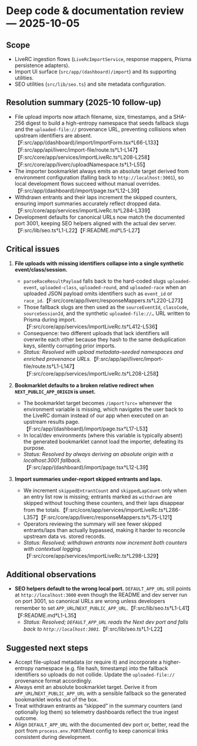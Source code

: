 # Deep code & documentation review — 2025-10-05

## Scope
- LiveRC ingestion flows (`LiveRcImportService`, response mappers, Prisma persistence adapters).
- Import UI surface (`src/app/(dashboard)/import`) and its supporting utilities.
- SEO utilities (`src/lib/seo.ts`) and site metadata configuration.

## Resolution summary (2025-10 follow-up)
- File upload imports now attach filename, size, timestamps, and a SHA-256 digest to build a high-entropy namespace that seeds fallback slugs and the `uploaded-file://` provenance URL, preventing collisions when upstream identifiers are absent.【F:src/app/(dashboard)/import/ImportForm.tsx†L66-L133】【F:src/app/api/liverc/import-file/route.ts†L1-L147】【F:src/core/app/services/importLiveRc.ts†L208-L258】【F:src/core/app/liverc/uploadNamespace.ts†L1-L55】
- The importer bookmarklet always emits an absolute target derived from environment configuration (falling back to `http://localhost:3001`), so local development flows succeed without manual overrides.【F:src/app/(dashboard)/import/page.tsx†L12-L39】
- Withdrawn entrants and their laps increment the skipped counters, ensuring import summaries accurately reflect dropped data.【F:src/core/app/services/importLiveRc.ts†L284-L339】
- Development defaults for canonical URLs now match the documented port 3001, keeping SEO helpers aligned with the actual dev server.【F:src/lib/seo.ts†L1-L22】【F:README.md†L5-L27】

## Critical issues
1. **File uploads with missing identifiers collapse into a single synthetic event/class/session.**
   - `parseRaceResultPayload` falls back to the hard-coded slugs `uploaded-event`, `uploaded-class`, `uploaded-round`, and `uploaded-race` when an uploaded JSON payload omits identifiers such as `event_id` or `race_id`.【F:src/core/app/liverc/responseMappers.ts†L220-L273】
   - Those fallback slugs are then used as the `sourceEventId`, `classCode`, `sourceSessionId`, and the synthetic `uploaded-file://…` URL written to Prisma during import.【F:src/core/app/services/importLiveRc.ts†L412-L536】
   - Consequence: two different uploads that lack identifiers will overwrite each other because they hash to the same deduplication keys, silently corrupting prior imports.
   - _Status: Resolved with upload metadata–seeded namespaces and enriched provenance URLs._【F:src/app/api/liverc/import-file/route.ts†L1-L147】【F:src/core/app/services/importLiveRc.ts†L208-L258】

2. **Bookmarklet defaults to a broken relative redirect when `NEXT_PUBLIC_APP_ORIGIN` is unset.**
   - The bookmarklet target becomes `/import?src=` whenever the environment variable is missing, which navigates the user back to the LiveRC domain instead of our app when executed on an upstream results page.【F:src/app/(dashboard)/import/page.tsx†L17-L53】
   - In local/dev environments (where this variable is typically absent) the generated bookmarklet cannot load the importer, defeating its purpose.
   - _Status: Resolved by always deriving an absolute origin with a localhost:3001 fallback._【F:src/app/(dashboard)/import/page.tsx†L12-L39】

3. **Import summaries under-report skipped entrants and laps.**
   - We increment `skippedEntrantCount` and `skippedLapCount` only when an entry list row is missing; entrants marked as `withdrawn` are skipped without touching these counters, and their laps disappear from the totals.【F:src/core/app/services/importLiveRc.ts†L286-L357】【F:src/core/app/liverc/responseMappers.ts†L75-L121】
   - Operators reviewing the summary will see fewer skipped entrants/laps than actually bypassed, making it harder to reconcile upstream data vs. stored records.
   - _Status: Resolved; withdrawn entrants now increment both counters with contextual logging._【F:src/core/app/services/importLiveRc.ts†L298-L329】

## Additional observations
- **SEO helpers default to the wrong local port.** `DEFAULT_APP_URL` still points at `http://localhost:3000` even though the README and dev server run on port 3001, so canonical URLs are wrong unless developers remember to set `APP_URL`/`NEXT_PUBLIC_APP_URL`.【F:src/lib/seo.ts†L1-L41】【F:README.md†L1-L35】
  - _Status: Resolved; `DEFAULT_APP_URL` reads the Next dev port and falls back to `http://localhost:3001`._【F:src/lib/seo.ts†L1-L22】

## Suggested next steps
- Accept file-upload metadata (or require it) and incorporate a higher-entropy namespace (e.g. file hash, timestamp) into the fallback identifiers so uploads do not collide. Update the `uploaded-file://` provenance format accordingly.
- Always emit an absolute bookmarklet target. Derive it from `APP_URL`/`NEXT_PUBLIC_APP_URL` with a sensible fallback so the generated bookmarklet works out of the box.
- Treat withdrawn entrants as “skipped” in the summary counters (and optionally log them) so telemetry dashboards reflect the true ingest outcome.
- Align `DEFAULT_APP_URL` with the documented dev port or, better, read the port from `process.env.PORT`/Next config to keep canonical links consistent during development.
